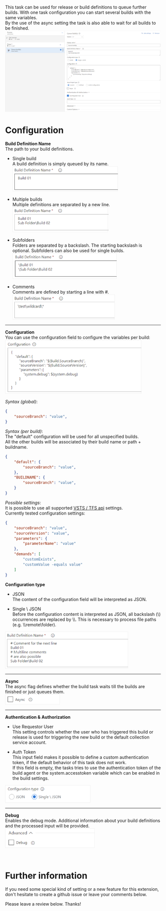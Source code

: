 This task can be used for release or build definitions to queue further builds. With one task configuration you can start several builds with the same variables.  
By the use of the async setting the task is also able to wait for all builds to be finished.
![Single build configuration](doc/images/task_overview.png "Single build configuration")

# Configuration

**Build Definition Name**  
The path to your build definitions.

* Single build  
A build definition is simply queued by its name.  
![Single build configuration](doc/images/config_build_definition_01.png "Single build configuration")

* Multiple builds  
Multiple definitions are separated by a new line.  
![Multiple builds configuration](doc/images/config_build_definition_02.png "Multiple builds configuration")

* Subfolders  
Folders are separated by a backslash. The starting backslash is optional. Subfolders can also be used for single builds.  
![Subfolders configuration](doc/images/config_build_definition_03.png "Subfolders configuration")

* Comments  
Comments are defined by starting a line with #.  
![Comments configuration](doc/images/config_build_definition_07.png "Comments configuration")

---

**Configuration**  
You can use the configuration field to configure the variables per build:  
![Build configuration](doc/images/config_build_definition_04.png "Build configuration")

*Syntax (global)*:  
```json
{
    "sourceBranch": "value",
}
```
 
*Syntax (per build)*:  
The "default" configuration will be used for all unspecified builds.  
All the other builds will be associated by their build name or path + buildname.
```json
{
    "default": {
        "sourceBranch": "value",
    },
    "BUILDNAME": {
        "sourceBranch": "value",
    }
}
```

*Possible settings*:  
It is possible to use all supported [VSTS / TFS api](https://www.visualstudio.com/en-us/docs/integrate/api/build/builds#queue-a-build) settings.  
Currently tested configuration settings:

```json
{
    "sourceBranch": "value",
    "sourceVersion": "value",
    "parameters": {
        "parameterName": "value"
    },
    "demands": [
        "customExists",
        "customValue -equals value"
    ]
}
```

**Configuration type**
* JSON  
The content of the configuration field will be interpreted as JSON.

* Single \\ JSON  
Before the configuration content is interpreted as JSON, all backslash (\\) occurrences are replaced by \\\\. This is necessary to process file paths (e.g. \\\\remote\\folder).  

![Configuration type](doc/images/config_build_definition_06.png "Configuration type")

---

**Async**  
The async flag defines whether the build task waits till the builds are finished or just queues them.  
![Async configuration](doc/images/config_async.png "Async configuration")

---

**Authentication & Authorization**
* Use Requestor User  
This setting controls whether the user who has triggered this build or release is used for triggering the new build or the default collection service account.

* Auth Token  
This input field makes it possible to define a custom authentication token, if the default behavior of this task does not work.  
If this field is empty, the tasks tries to use the authentication token of the build agent or the system.accesstoken variable which can be enabled in the build settings.

![Authentication configuration](doc/images/config_build_definition_05.png "Authentication configuration")

---
 
**Debug**  
Enables the debug mode. Additional information about your build definitions and the processed input will be provided.  
![Debug configuration](doc/images/config_debug.png "Debug configuration")

<br />

# Further information

If you need some special kind of setting or a new feature for this extension, don't hesitate to create a github issue or leave your comments below.

Please leave a review below. Thanks!
